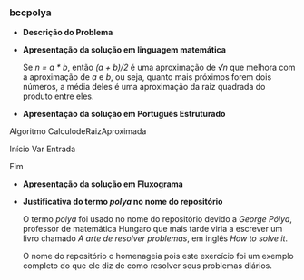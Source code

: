 ### bccpolya

+ **Descrição do Problema**


+ **Apresentação da solução em linguagem matemática**

  Se _n = a * b_, então _(a + b)/2_ é uma aproximação de _√n_ que melhora com a aproximação de _a_ e _b_, ou seja, quanto mais próximos forem dois números, a média deles é uma aproximação da raiz quadrada do produto entre eles.

+ **Apresentação da solução em Português Estruturado**

Algoritmo CalculodeRaizAproximada

  Início
    Var
      Entrada
      
  Fim

+ **Apresentação da solução em Fluxograma**



+ **Justificativa do termo *polya* no nome do repositório**
  
  O termo *polya* foi usado no nome do repositório devido a *George Pólya*, professor de matemática Hungaro que mais tarde viria a escrever um livro chamado *A arte de resolver problemas*, em inglês *How to solve it*.

  O nome do repositório o homenageia pois este exercício foi um exemplo completo do que ele diz de como resolver seus problemas diários.
